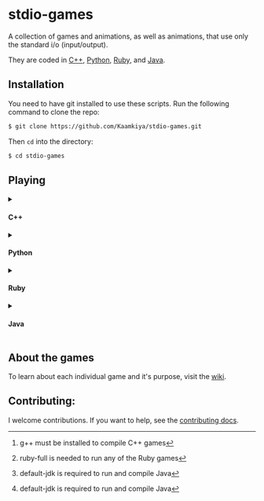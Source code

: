 # stdio-games

A collection of games and animations, as well as animations, that use only the standard i/o (input/output).

They are coded in [C++](https://devdocs.io/cpp/), [Python](https://docs.python.org/), [Ruby](https://ruby-lang.org/), and [Java](https://java.com/).

## Installation

You need to have git installed to use these scripts. Run the following command to clone the repo:

```bash
$ git clone https://github.com/Kaamkiya/stdio-games.git
```

Then `cd` into the directory:

```bash
$ cd stdio-games
```

## Playing

<details>
<summary><h4>C++</h4></summary>

To play the C++ games, you have to `cd` into the `cpp` folder. 

Then, run the following command to compile[^1] a game:

```bash
$ g++ -o a.out <GAME>.cpp
```

Don't forget to replace `<GAME>` with one of the files.

To run the code, type the follwing command and hit enter:

```bash
$ ./a.out
```

This will tell the terminal/command prompt to execute the compiled code. That's it!
</details>

<details>
<summary><h4>Python</h4></summary>

The first step is to `cd` into the folder:

```bash
$ cd python
```

Then use the `python` (or maybe on your device it's `python3`) command to run the Python games:

```bash
$ python <FILE>.py
```

It should start running the code!
</details>

<details>
<summary><h4>Ruby</h4></summary>

To run the Ruby games, `cd` into the directory:

```bash
$ cd ruby
```

Then use the `ruby` command[^3] to run the code:

```bash
$ ruby <FILE>.rb
```

Make sure to replace `<FILE>` with one of the files in the folder!
</details>

<details>
<summary><h4>Java</h4></summary>

To run the Java games, `cd` into the folder:

```bash
$ cd java
```

Then run the following command to compile[^4] the code for a file:

```bash
$ javac <FILE>.java
```

Remember to replace `<FILE>` with the name of one of the files in the directory!

To execute the compiled code, run the following command[^4]:

```bash
$ java <FILE>
```

Where `<FILE>` is the name of the file you compiled. 
</details>

## About the games

To learn about each individual game and it's purpose, visit the [wiki](https://github.com/Kaamkiya/stdio-games/wiki).

## Contributing:

I welcome contributions. If you want to help, see the [contributing docs](.github/CONTRIBUTING.md).

[^1]: g++ must be installed to compile C++ games
[^2]: python is needed to run the Python projects
[^3]: ruby-full is needed to run any of the Ruby games
[^4]: default-jdk is required to run and compile Java
